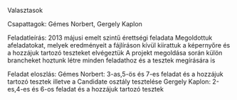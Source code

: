 Valasztasok

Csapattagok: Gémes Norbert, Gergely Kaplon

Feladatleírás:
    2013 májusi emelt szintű érettségi feladata
    Megoldottuk afeladatokat, melyek eredményeit a fájlíráson kívül kiirattuk a képernyőre és a hozzájuk tartozó teszteket elvégeztük
    A projekt megoldása során külön brancheket hoztunk létre minden feladathoz és a tesztek megírására is


Feladat eloszlás:
    Gémes Norbert: 3-as,5-ös és 7-es feladat és  a hozzájuk tartozó tesztek illetve a Candidate osztály tesztelése
    Gergely Kaplon: 2-es,4-es és 6-os feladat és a hozzájuk tartozó tesztek